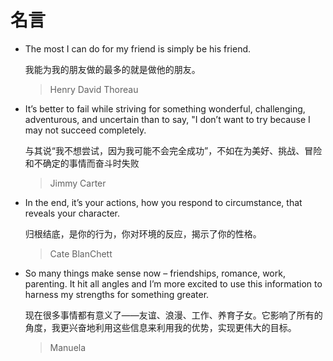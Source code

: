 # 名言

* The most I can do for my friend is simply be his friend. 

  我能为我的朋友做的最多的就是做他的朋友。

  > Henry David Thoreau

* It’s better to fail while striving for something wonderful, challenging, adventurous, and uncertain than to say, "I don’t want to try because I may not succeed completely.

  与其说“我不想尝试，因为我可能不会完全成功”，不如在为美好、挑战、冒险和不确定的事情而奋斗时失败

  > Jimmy Carter

* In the end, it’s your actions, how you respond to circumstance, that reveals your character.

  归根结底，是你的行为，你对环境的反应，揭示了你的性格。

  > Cate BlanChett

* So many things make sense now – friendships, romance, work, parenting. It hit all angles and I’m more excited to use this information to harness my strengths for something greater.

  现在很多事情都有意义了——友谊、浪漫、工作、养育子女。它影响了所有的角度，我更兴奋地利用这些信息来利用我的优势，实现更伟大的目标。

  > Manuela